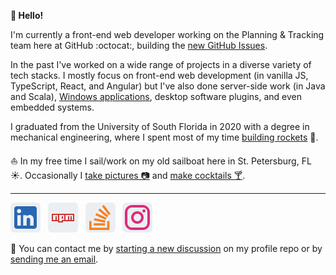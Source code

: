 **👋 Hello!**

I'm currently a front-end web developer working on the Planning & Tracking team here at GitHub :octocat:, building the [new GitHub Issues](https://github.com/features/issues).

In the past I've worked on a wide range of projects in a diverse variety of tech stacks. I mostly focus on front-end web development (in vanilla JS, TypeScript, React, and Angular) but I've also done server-side work (in Java and Scala), [Windows applications](https://github.com/iansan5653/open-mcr), desktop software plugins, and even embedded systems.

I graduated from the University of South Florida in 2020 with a degree in mechanical engineering, where I spent most of my time [building rockets](https://instagram.com/usfsoar) 🚀.

⛵ In my free time I sail/work on my old sailboat here in St. Petersburg, FL ☀️. Occasionally I [take pictures 📷](https://instagram.com/iansan5653) and [make cocktails 🍸](https://instagram.com/fiddle.leaf.cocktails).

---

[![LinkedIn](linkedin.png)](https://linkedin.com/in/ian-sanders) &nbsp;
[![NPM](npm.png)](https://www.npmjs.com/~iansan5653) &nbsp;
[![Stack Overflow](stack-overflow.png)](https://stackoverflow.com/users/1243041/ian?tab=profile) &nbsp;
[![Instagram](instagram.png)](https://www.instagram.com/iansan5653/) &nbsp;

:speech_balloon: You can contact me by [starting a new discussion](https://github.com/iansan5653/iansan5653/discussions/new) on my profile repo or by [sending me an email](mailto:iansan5653@gmail.com).
